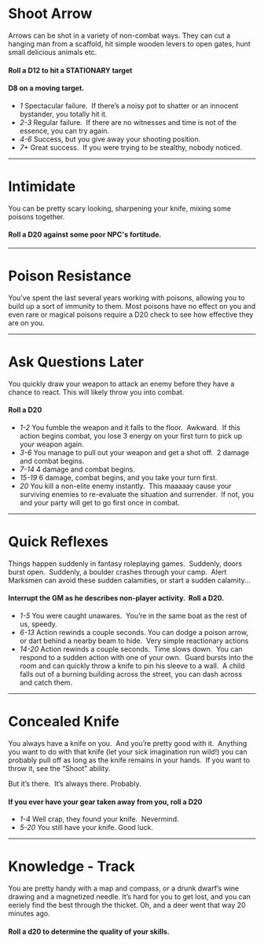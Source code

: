 # Shoot Arrow

Arrows can be shot in a variety of non-combat ways.  They can cut a hanging man from a scaffold, hit simple wooden levers to open gates, hunt small delicious animals etc.

#### Roll a D12 to hit a STATIONARY target
#### D8 on a moving target.

* _1_ Spectacular failure.  If there’s a noisy pot to shatter or an innocent bystander, you totally hit it.
* _2-3_ Regular failure.  If there are no witnesses and time is not of the essence, you can try again.
* _4-6_ Success, but you give away your shooting position.
* _7+_  Great success.  If you were trying to be stealthy, nobody noticed.

-----

# Intimidate

You can be pretty scary looking, sharpening your knife, mixing some poisons together.

#### Roll a D20 against some poor NPC's fortitude. 

-----

# Poison Resistance

You’ve spent the last several years working with poisons, allowing you to build up a sort of immunity to them.  Most poisons have no effect on you and even rare or magical poisons require a D20 check to see how effective they are on you.

-----

# Ask Questions Later

You quickly draw your weapon to attack an enemy before they have a chance to react.  This will likely throw you into combat.

#### Roll a D20

* _1-2_   You fumble the weapon and it falls to the floor.  Awkward.  If this action begins combat, you lose 3 energy on your first turn to pick up your weapon again.
* _3-6_   You manage to pull out your weapon and get a shot off.  2 damage and combat begins.
* _7-14_  4 damage and combat begins. 
* _15-19_ 6 damage, combat begins, and you take your turn first.
* _20_    You kill a non-elite enemy instantly.  This maaaaay cause your surviving enemies to re-evaluate the situation and surrender.  If not, you and your party will get to go first once in combat.

-----

# Quick Reflexes

Things happen suddenly in fantasy roleplaying games.  Suddenly, doors burst open.  Suddenly, a boulder crashes through your camp.  Alert Marksmen can avoid these sudden calamities, or start a sudden calamity…

#### Interrupt the GM as he describes non-player activity.  Roll a D20.

* _1-5_   You were caught unawares.  You’re in the same boat as the rest of us, speedy.
* _6-13_  Action rewinds a couple seconds. You can dodge a poison arrow, or dart behind a nearby beam to hide.  Very simple reactionary actions
* _14-20_ Action rewinds a couple seconds.  Time slows down.  You can respond to a sudden action with one of your own.  Guard bursts into the room and can quickly throw a knife to pin his sleeve to a wall.  A child falls out of a burning building across the street, you can dash across and catch them.

-----

# Concealed Knife

You always have a knife on you.  And you’re pretty good with it.  Anything you want to do with that knife (let your sick imagination run wild!) you can probably pull off as long as the knife remains in your hands.  If you want to throw it, see the “Shoot” ability.

But it’s there.  It’s always there. Probably.  

#### If you ever have your gear taken away from you, roll a D20

* _1-4_   Well crap, they found your knife.  Nevermind.
* _5-20_  You still have your knife. Good luck.

-----

# Knowledge - Track

You are pretty handy with a map and compass, or a drunk dwarf’s wine drawing and a magnetized needle. It’s hard for you to get lost, and you can eeriely find the best through the thicket. Oh, and a deer went that way 20 minutes ago.

#### Roll a d20 to determine the quality of your skills.